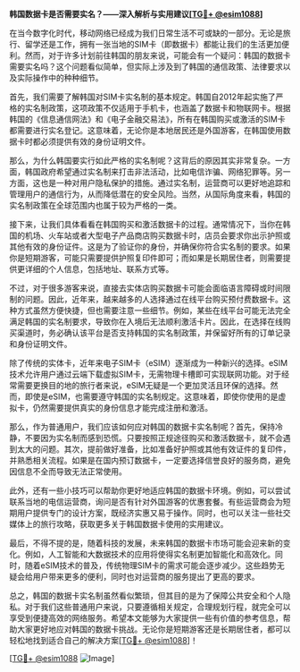 **韩国数据卡是否需要实名？——深入解析与实用建议[[TG💪+ @esim1088](https://t.me/s/esim1088)]**

在当今数字化时代，移动网络已经成为我们日常生活不可或缺的一部分。无论是旅行、留学还是工作，拥有一张当地的SIM卡（即数据卡）都能让我们的生活更加便利。然而，对于许多计划前往韩国的朋友来说，可能会有一个疑问：韩国的数据卡需要实名吗？这个问题看似简单，但实际上涉及到了韩国的通信政策、法律要求以及实际操作中的种种细节。

首先，我们需要了解韩国对SIM卡实名制的基本规定。韩国自2012年起实施了严格的实名制政策，这项政策不仅适用于手机卡，也涵盖了数据卡和物联网卡。根据韩国的《信息通信网法》和《电子金融交易法》，所有在韩国购买或激活的SIM卡都需要进行实名登记。这意味着，无论你是本地居民还是外国游客，在韩国使用数据卡时都必须提供有效的身份证明文件。

那么，为什么韩国要实行如此严格的实名制呢？这背后的原因其实非常复杂。一方面，韩国政府希望通过实名制来打击非法活动，比如电信诈骗、网络犯罪等。另一方面，这也是一种对用户隐私保护的措施。通过实名制，运营商可以更好地追踪和管理用户的通信行为，从而降低潜在的安全风险。当然，从国际角度来看，韩国的实名制政策在全球范围内也属于较为严格的一类。

接下来，让我们具体看看在韩国购买和激活数据卡的过程。通常情况下，当你在韩国的机场、火车站或者大型电子产品商店购买数据卡时，店员会要求你出示护照或其他有效的身份证件。这是为了验证你的身份，并确保你符合实名制的要求。如果你是短期游客，可能只需要提供护照复印件即可；而如果是长期居住者，则需要提供更详细的个人信息，包括地址、联系方式等。

不过，对于很多游客来说，直接去实体店购买数据卡可能会面临语言障碍或时间限制的问题。因此，近年来，越来越多的人选择通过在线平台购买预付费数据卡。这种方式虽然方便快捷，但也需要注意一些细节。例如，某些在线平台可能无法完全满足韩国的实名制要求，导致你在入境后无法顺利激活卡片。因此，在选择在线购买渠道时，务必确认该平台是否支持韩国的实名制政策，并保留好所有的订单记录和身份证明文件。

除了传统的实体卡，近年来电子SIM卡（eSIM）逐渐成为一种新兴的选择。eSIM技术允许用户通过云端下载虚拟SIM卡，无需物理卡槽即可实现联网功能。对于经常需要更换目的地的旅行者来说，eSIM无疑是一个更加灵活且环保的选择。然而，即使是eSIM，也需要遵守韩国的实名制规定。这意味着，即使你使用的是虚拟卡，仍然需要提供真实的身份信息才能完成注册和激活。

那么，作为普通用户，我们应该如何应对韩国的数据卡实名制呢？首先，保持冷静，不要因为实名制而感到恐慌。只要按照正规途径购买和激活数据卡，就不会遇到太大的问题。其次，提前做好准备，比如准备好护照或其他有效证件的复印件，并熟悉相关流程。如果是在国内预订数据卡，一定要选择信誉良好的服务商，避免因信息不全而导致无法正常使用。

此外，还有一些小技巧可以帮助你更好地适应韩国的数据卡环境。例如，可以尝试联系当地的电信运营商，询问是否有针对外国游客的优惠套餐。有些运营商会为短期用户提供专门的设计方案，既经济实惠又易于操作。同时，也可以关注一些社交媒体上的旅行攻略，获取更多关于韩国数据卡使用的实用建议。

最后，不得不提的是，随着科技的发展，未来韩国的数据卡市场可能会迎来新的变化。例如，人工智能和大数据技术的应用将使得实名制更加智能化和高效化。同时，随着eSIM技术的普及，传统物理SIM卡的需求可能会逐步减少。这些趋势无疑会给用户带来更多的便利，同时也对运营商的服务提出了更高的要求。

总之，韩国的数据卡实名制虽然看似繁琐，但其目的是为了保障公共安全和个人隐私。对于我们这些普通用户来说，只要遵循相关规定，合理规划行程，就完全可以享受到便捷高效的网络服务。希望本文能够为大家提供一些有价值的参考信息，帮助大家更好地应对韩国的数据卡挑战。无论你是短期游客还是长期居住者，都可以轻松地找到适合自己的解决方案[[TG💪+ @esim1088](https://t.me/s/esim1088)]！

[[TG💪+ @esim1088](https://t.me/s/esim1088) ![Image](https://i.postimg.cc/4NQfJmqS/Snipaste-2025-05-13-00-14-12.png)]